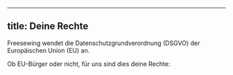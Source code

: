 ***

## title: Deine Rechte

Freesewing wendet die Datenschutzgrundverordnung (DSGVO) der Europäischen Union (EU) an.

Ob EU-Bürger oder nicht, für uns sind dies deine Rechte:

<ReadMore list />

